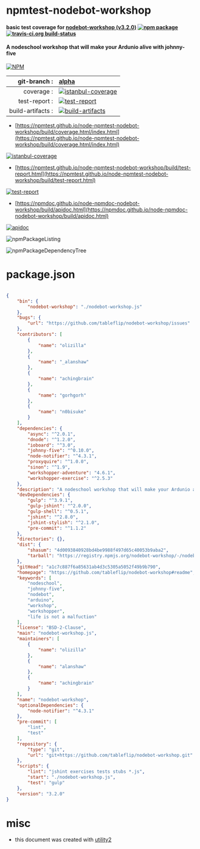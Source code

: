 # npmtest-nodebot-workshop

#### basic test coverage for  [nodebot-workshop (v3.2.0)](https://github.com/tableflip/nodebot-workshop#readme)  [![npm package](https://img.shields.io/npm/v/npmtest-nodebot-workshop.svg?style=flat-square)](https://www.npmjs.org/package/npmtest-nodebot-workshop) [![travis-ci.org build-status](https://api.travis-ci.org/npmtest/node-npmtest-nodebot-workshop.svg)](https://travis-ci.org/npmtest/node-npmtest-nodebot-workshop)

#### A nodeschool workshop that will make your Ardunio alive with johnny-five

[![NPM](https://nodei.co/npm/nodebot-workshop.png?downloads=true&downloadRank=true&stars=true)](https://www.npmjs.com/package/nodebot-workshop)

| git-branch : | [alpha](https://github.com/npmtest/node-npmtest-nodebot-workshop/tree/alpha)|
|--:|:--|
| coverage : | [![istanbul-coverage](https://npmtest.github.io/node-npmtest-nodebot-workshop/build/coverage.badge.svg)](https://npmtest.github.io/node-npmtest-nodebot-workshop/build/coverage.html/index.html)|
| test-report : | [![test-report](https://npmtest.github.io/node-npmtest-nodebot-workshop/build/test-report.badge.svg)](https://npmtest.github.io/node-npmtest-nodebot-workshop/build/test-report.html)|
| build-artifacts : | [![build-artifacts](https://npmtest.github.io/node-npmtest-nodebot-workshop/glyphicons_144_folder_open.png)](https://github.com/npmtest/node-npmtest-nodebot-workshop/tree/gh-pages/build)|

- [https://npmtest.github.io/node-npmtest-nodebot-workshop/build/coverage.html/index.html](https://npmtest.github.io/node-npmtest-nodebot-workshop/build/coverage.html/index.html)

[![istanbul-coverage](https://npmtest.github.io/node-npmtest-nodebot-workshop/build/screenCapture.buildCi.browser.%252Ftmp%252Fbuild%252Fcoverage.lib.html.png)](https://npmtest.github.io/node-npmtest-nodebot-workshop/build/coverage.html/index.html)

- [https://npmtest.github.io/node-npmtest-nodebot-workshop/build/test-report.html](https://npmtest.github.io/node-npmtest-nodebot-workshop/build/test-report.html)

[![test-report](https://npmtest.github.io/node-npmtest-nodebot-workshop/build/screenCapture.buildCi.browser.%252Ftmp%252Fbuild%252Ftest-report.html.png)](https://npmtest.github.io/node-npmtest-nodebot-workshop/build/test-report.html)

- [https://npmdoc.github.io/node-npmdoc-nodebot-workshop/build/apidoc.html](https://npmdoc.github.io/node-npmdoc-nodebot-workshop/build/apidoc.html)

[![apidoc](https://npmdoc.github.io/node-npmdoc-nodebot-workshop/build/screenCapture.buildCi.browser.%252Ftmp%252Fbuild%252Fapidoc.html.png)](https://npmdoc.github.io/node-npmdoc-nodebot-workshop/build/apidoc.html)

![npmPackageListing](https://npmtest.github.io/node-npmtest-nodebot-workshop/build/screenCapture.npmPackageListing.svg)

![npmPackageDependencyTree](https://npmtest.github.io/node-npmtest-nodebot-workshop/build/screenCapture.npmPackageDependencyTree.svg)



# package.json

```json

{
    "bin": {
        "nodebot-workshop": "./nodebot-workshop.js"
    },
    "bugs": {
        "url": "https://github.com/tableflip/nodebot-workshop/issues"
    },
    "contributors": [
        {
            "name": "olizilla"
        },
        {
            "name": "_alanshaw"
        },
        {
            "name": "achingbrain"
        },
        {
            "name": "gorhgorh"
        },
        {
            "name": "n0bisuke"
        }
    ],
    "dependencies": {
        "async": "^2.0.1",
        "dnode": "^1.2.0",
        "ioboard": "^3.0",
        "johnny-five": "^0.10.0",
        "node-notifier": "^4.3.1",
        "proxyquire": "^1.0.0",
        "sinon": "^1.9",
        "workshopper-adventure": "4.6.1",
        "workshopper-exercise": "^2.5.3"
    },
    "description": "A nodeschool workshop that will make your Ardunio alive with johnny-five",
    "devDependencies": {
        "gulp": "^3.9.1",
        "gulp-jshint": "^2.0.0",
        "gulp-shell": "^0.5.1",
        "jshint": "^2.8.0",
        "jshint-stylish": "^2.1.0",
        "pre-commit": "^1.1.2"
    },
    "directories": {},
    "dist": {
        "shasum": "4d0093840928bd4be9988f497d65c40053b9aba2",
        "tarball": "https://registry.npmjs.org/nodebot-workshop/-/nodebot-workshop-3.2.0.tgz"
    },
    "gitHead": "a1c7c887f6a85631ab4d3c5305a5052f49b9b790",
    "homepage": "https://github.com/tableflip/nodebot-workshop#readme",
    "keywords": [
        "nodeschool",
        "johnny-five",
        "nodebot",
        "arduino",
        "workshop",
        "workshopper",
        "life is not a malfuction"
    ],
    "license": "BSD-2-Clause",
    "main": "nodebot-workshop.js",
    "maintainers": [
        {
            "name": "olizilla"
        },
        {
            "name": "alanshaw"
        },
        {
            "name": "achingbrain"
        }
    ],
    "name": "nodebot-workshop",
    "optionalDependencies": {
        "node-notifier": "^4.3.1"
    },
    "pre-commit": [
        "lint",
        "test"
    ],
    "repository": {
        "type": "git",
        "url": "git+https://github.com/tableflip/nodebot-workshop.git"
    },
    "scripts": {
        "lint": "jshint exercises tests stubs *.js",
        "start": "./nodebot-workshop.js",
        "test": "gulp"
    },
    "version": "3.2.0"
}
```



# misc
- this document was created with [utility2](https://github.com/kaizhu256/node-utility2)
